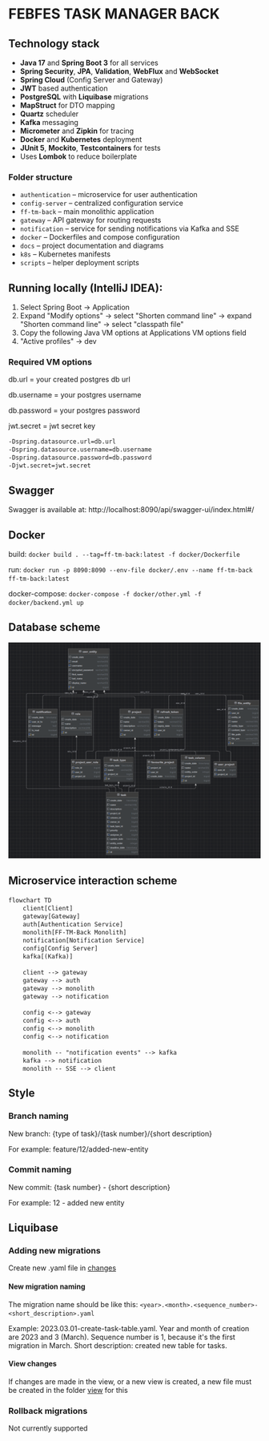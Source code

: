 # FEBFES TASK MANAGER BACK

## Technology stack

- **Java 17** and **Spring Boot 3** for all services
- **Spring Security**, **JPA**, **Validation**, **WebFlux** and **WebSocket**
- **Spring Cloud** (Config Server and Gateway)
- **JWT** based authentication
- **PostgreSQL** with **Liquibase** migrations
- **MapStruct** for DTO mapping
- **Quartz** scheduler
- **Kafka** messaging
- **Micrometer** and **Zipkin** for tracing
- **Docker** and **Kubernetes** deployment
- **JUnit 5**, **Mockito**, **Testcontainers** for tests
- Uses **Lombok** to reduce boilerplate

### Folder structure

- `authentication` – microservice for user authentication
- `config-server` – centralized configuration service
- `ff-tm-back` – main monolithic application
- `gateway` – API gateway for routing requests
- `notification` – service for sending notifications via Kafka and SSE
- `docker` – Dockerfiles and compose configuration
- `docs` – project documentation and diagrams
- `k8s` – Kubernetes manifests
- `scripts` – helper deployment scripts

## Running locally (IntelliJ IDEA):

1. Select Spring Boot -> Application
2. Expand "Modify options" -> select "Shorten command line"  -> expand "Shorten command line" -> select "classpath file"
3. Copy the following Java VM options at Applications VM options field
4. "Active profiles" -> dev

### Required VM options

db.url = your created postgres db url

db.username = your postgres username

db.password = your postgres password

jwt.secret = jwt secret key

```
-Dspring.datasource.url=db.url
-Dspring.datasource.username=db.username
-Dspring.datasource.password=db.password
-Djwt.secret=jwt.secret
```

## Swagger

Swagger is available at: http://localhost:8090/api/swagger-ui/index.html#/

## Docker

build: `docker build . --tag=ff-tm-back:latest -f docker/Dockerfile`

run: `docker run -p 8090:8090 --env-file docker/.env --name ff-tm-back ff-tm-back:latest`

docker-compose: `docker-compose -f docker/other.yml -f docker/backend.yml up`

## Database scheme

![Scheme](docs/db_scheme.png)

## Microservice interaction scheme

```mermaid
flowchart TD
    client[Client]
    gateway[Gateway]
    auth[Authentication Service]
    monolith[FF-TM-Back Monolith]
    notification[Notification Service]
    config[Config Server]
    kafka[(Kafka)]

    client --> gateway
    gateway --> auth
    gateway --> monolith
    gateway --> notification

    config <--> gateway
    config <--> auth
    config <--> monolith
    config <--> notification

    monolith -- "notification events" --> kafka
    kafka --> notification
    monolith -- SSE --> client
```

## Style

### Branch naming

New branch: {type of task}/{task number}/{short description}

For example: feature/12/added-new-entity

### Commit naming

New commit: {task number} - {short description}

For example: 12 - added new entity

## Liquibase

### Adding new migrations

Create new .yaml file in [changes](src%2Fmain%2Fresources%2Fdb%2Fchangelog%2Fchanges)

#### New migration naming

The migration name should be like this: `<year>.<month>.<sequence_number>-<short_description>.yaml`

Example: 2023.03.01-create-task-table.yaml. Year and month of
creation are 2023 and 3 (March). Sequence number is 1, because
it's the first migration in March. Short description: created
new table for tasks.

#### View changes

If changes are made in the view, or a new view is created, a
new file must be created in the folder [view](src%2Fmain%2Fresources%2Fdb%2Fchangelog%2Fview) for this

### Rollback migrations

Not currently supported
